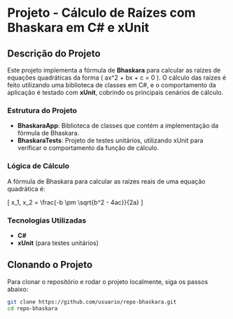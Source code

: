 # Projeto - Cálculo de Raízes com Bhaskara em C# e xUnit

## Descrição do Projeto

Este projeto implementa a fórmula de **Bhaskara** para calcular as raízes de equações quadráticas da forma \( ax^2 + bx + c = 0 \). O cálculo das raízes é feito utilizando uma biblioteca de classes em C#, e o comportamento da aplicação é testado com **xUnit**, cobrindo os principais cenários de cálculo.

### Estrutura do Projeto

- **BhaskaraApp**: Biblioteca de classes que contém a implementação da fórmula de Bhaskara.
- **BhaskaraTests**: Projeto de testes unitários, utilizando xUnit para verificar o comportamento da função de cálculo.

### Lógica de Cálculo

A fórmula de Bhaskara para calcular as raízes reais de uma equação quadrática é:

\[
x_1, x_2 = \frac{-b \pm \sqrt{b^2 - 4ac}}{2a}
\]

### Tecnologias Utilizadas

- **C#**
- **xUnit** (para testes unitários)

## Clonando o Projeto

Para clonar o repositório e rodar o projeto localmente, siga os passos abaixo:

```bash
git clone https://github.com/usuario/repo-bhaskara.git
cd repo-bhaskara
